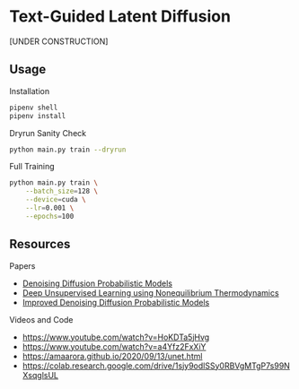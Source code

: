 # Text-Guided Latent Diffusion

[UNDER CONSTRUCTION]

## Usage

Installation

```bash
pipenv shell
pipenv install
```

Dryrun Sanity Check
```bash
python main.py train --dryrun
```

Full Training
```bash
python main.py train \
    --batch_size=128 \
    --device=cuda \
    --lr=0.001 \
    --epochs=100
```

## Resources
Papers
- [Denoising Diffusion Probabilistic Models](https://arxiv.org/pdf/2006.11239.pdf)
- [Deep Unsupervised Learning using Nonequilibrium Thermodynamics](https://arxiv.org/pdf/1503.03585.pdf)
- [Improved Denoising Diffusion Probabilistic Models](https://arxiv.org/pdf/2102.09672.pdf)

Videos and Code
- https://www.youtube.com/watch?v=HoKDTa5jHvg
- https://www.youtube.com/watch?v=a4Yfz2FxXiY
- https://amaarora.github.io/2020/09/13/unet.html
- https://colab.research.google.com/drive/1sjy9odlSSy0RBVgMTgP7s99NXsqglsUL